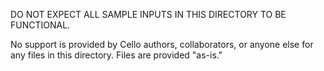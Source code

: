 DO NOT EXPECT ALL SAMPLE INPUTS IN THIS DIRECTORY TO BE FUNCTIONAL.

No support is provided by Cello authors, collaborators, or anyone else
for any files in this directory. Files are provided "as-is."

